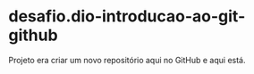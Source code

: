 # desafio.dio-introducao-ao-git-github
Projeto era criar um novo repositório aqui no GitHub e aqui está.
